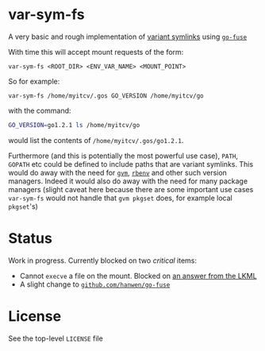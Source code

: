# var-sym-fs

A very basic and rough implementation of [variant symlinks](https://wiki.freebsd.org/200808DevSummit?action=AttachFile&do=get&target=variant-symlinks-for-freebsd.pdf) using [`go-fuse`](https://github.com/hanwen/go-fuse)

With time this will accept mount requests of the form:

```
var-sym-fs <ROOT_DIR> <ENV_VAR_NAME> <MOUNT_POINT>
```

So for example:

```
var-sym-fs /home/myitcv/.gos GO_VERSION /home/myitcv/go
```

with the command:

```bash
GO_VERSION=go1.2.1 ls /home/myitcv/go
```

would list the contents of `/home/myitcv/.gos/go1.2.1`. 

Furthermore (and this is potentially the most powerful use case), `PATH`, `GOPATH` etc could be defined to include paths that are variant symlinks. This would do away with the need for [`gvm`](https://github.com/moovweb/gvm), [`rbenv`](https://github.com/sstephenson/rbenv) and other such version managers. Indeed it would also do away with the need for many package managers (slight caveat here because there are some important use cases `var-sym-fs` would not handle that `gvm pkgset` does, for example local `pkgset`'s)


# Status

Work in progress. Currently blocked on two *critical* items:

* Cannot `execve` a file on the mount. Blocked on [an answer from the LKML](https://lkml.org/lkml/2014/3/17/492)
* A slight change to [`github.com/hanwen/go-fuse`](https://github.com/hanwen/go-fuse/pull/21)

# License

See the top-level `LICENSE` file
